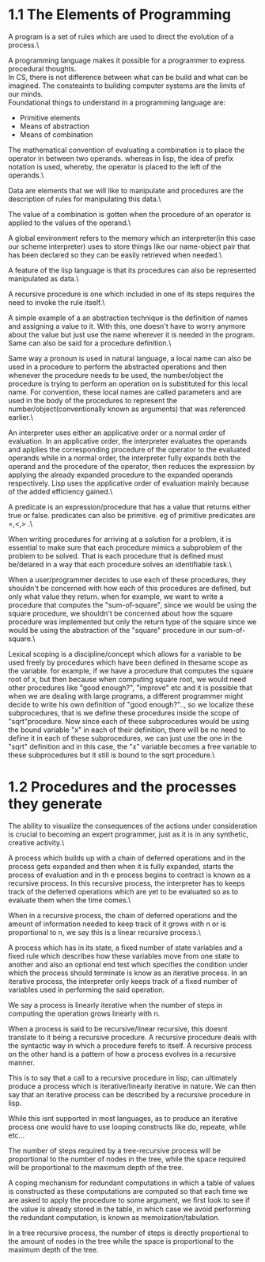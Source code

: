 # 1.1 The Elements of Programming

A program is a set of rules which are used to direct the evolution of a process.\

A programming language makes it possible for a programmer to express procedural thoughts.\
In CS, there is not difference between what can be build and what can be imagined. The consteaints to building computer systems are the limits of our minds.\
Foundational things to understand in a programming language are:
- Primitive elements
- Means of abstraction
- Means of combination

The mathematical convention of evaluating a combination is to place the operator in between two operands. whereas in lisp, the idea of prefix notation is used, whereby, the operator is placed to the left of the operands.\

Data are elements that we will like to manipulate and procedures are the description of rules for manipulating this data.\

The value of a combination is gotten when the procedure of an operator is applied to the values of the operand.\

A global environment refers to the memory which an interpreter(in this case our scheme interpreter) uses to store things like our name-object pair that has been declared so they can be easily retrieved when needed.\

A feature of the lisp language is that its procedures can also be represented manipulated as data.\

A recursive procedure is one which included in one of its steps requires the need to invoke the rule itself.\

A simple example of a an abstraction technique is the definition of names and assigning a value to it. With this, one doesn't have to worry anymore about the value but just use the name wherever it is needed in the program. Same can also be said for a procedure definition.\

Same way a pronoun is used in natural language, a local name can also be used in a procedure to perform the abstracted operations and then whenever the procedure needs to be used, the number/object the procedure is trying to perform an operation on is substituted for this local name. For convention, these local names are called parameters and are used in the body of the procedures to represent the number/object(conventionally known as arguments) that was referenced earlier.\

An interpreter uses either an applicative order or a normal order of evaluation. In an applicative order, the interpreter evaluates the operands and aplplies the corresponding procedure of the operator to the evaluated operands while in a normal order, the interpreter fully expands both the operand and the procedure of the operator, then reduces the expression by applying the already expanded procedure to the expanded operands respectively. Lisp uses the applicative order of evaluation mainly because of the added efficiency gained.\

A predicate is an expression/procedure that has a value that returns either true or false. predicates can also be primitive. eg of primitive predicates are =,<,> .\

When writing procedures for arriving at a solution for a problem, it is essential to make sure that each procedure mimics a subproblem of the problem to be solved. That is each procedure that is defined must be/delared in a way that each procedure solves an identifiable task.\

When a user/programmer decides to use each of these procedures, they shouldn't be concerned with how each of this procedures are defined, but only what value they return. when for example, we want to write a procedure that computes the "sum-of-square", since we would be using the square procedure, we shouldn't be concerned about how the square procedure was implemented but only the return type of the square since we would be using the abstraction of the "square" procedure in our sum-of-square.\

Lexical scoping is a discipline/concept which allows for a variable to be used freely by procedures which have been defined in thesame scope as the variable. for example, if we have a procedure that computes the square root of x, but then because when computing square root, we would need other procedures like "good enough?", "improve" etc and it is possible that when we are dealing with large programs, a different programmer might decide to write his own definition of "good enough?".., so we localize these subprocedures, that is we define these procedures inside the scope of "sqrt"procedure. Now since each of these subprocedures would be using the bound variable "x" in each of their definition, there will be no need to define it in each of these subprocedures, we can just use the one in the "sqrt" definition and in this case, the "x" variable becomes a free variable to these subprocedures but it still is bound to the sqrt procedure.\


# 1.2 Procedures and the processes they generate

The ability to visualize the consequences of the actions under consideration is crucial to becoming an expert programmer, just as it is in any synthetic, creative activity.\

A process which builds up with a chain of deferred operations and in the process gets expanded and then when it is fully expanded, starts the process of evaluation and in th
e process begins to contract is known as a recursive process. In this recursive process, the interpreter has to keeps track of the deferred operations which are yet to be evaluated so as to evaluate them when the time comes.\

When in a recursive process, the chain of deferred operations and the amount of information needed to keep track of it grows with n or is proportional to n, we say this is a linear recursive process.\

A process which has in its state, a fixed number of state variables and a fixed rule which describes how these variables move from one state to another and also an optional end test which specifies the condition under which the process should terminate is know as an iterative process. In an iterative process, the interpreter only keeps track of a fixed number of variables used in performing the said operation.
 
We say a process is linearly iterative when the number of steps in computing the operation grows linearly with n.
 
When a process is said to be recursive/linear recursive, this doesnt translate to it being a recursive procedure. A recursive procedure deals with the syntactic way in which a procedure ferefs to itself. A recursive process on the other hand is a pattern of how a process evolves in a recursive manner.

This is to say that a call to a recursive procedure in lisp, can ultimately produce a process which is iterative/linearly iterative in nature. We can then say that an iterative process can be described by a recursive procedure in lisp.

While this isnt supported in most languages, as to produce an iterative process one would have to use looping constructs like do, repeate, while etc...

The number of steps required by a tree-recursive process will be proportional to the number of nodes in the tree, while the space required will be proportional to the maximum depth of the tree.

A coping mechanism for redundant computations in which a table of values is constructed as these computations are computed so that each time we are asked to apply the procedure to some argument, we ﬁrst look to see if the value is already stored in the table, in which case we avoid performing the redundant computation, is known as memoization/tabulation.

In a tree recursive process, the number of steps is directly proportional to the amount of nodes in the tree while the space is proportional to the maximum depth of the tree.



